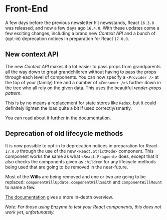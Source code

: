 # Front-End

A few days before the previous newsletter hit newsstands, React `16.3.0` was released, and now a few
days ago `16.4.0`. With these updates come a few exciting changes, including a brand new
_Context API_ and a bunch of (opt-in) deprecation notices in preparation for React `17.0.0`.

## New context API

The new _Context API_ makes it a lot easier to pass props from grandparents all the way down to
great grandchildren without having to pass the props through each level of components. You can now
specify a `<Provider />` at the top of your (family) tree and a number of `<Consumer />`s further
down in the tree who all rely on the given data. This uses the beautiful _render-props pattern_.

This is by no means a replacement for state stores like `Redux`, but it could definitely lighten the
load quite a bit if used correctly/smartly.

You can read about it further in [the documentation](https://reactjs.org/docs/context.html).

## Deprecation of old lifecycle methods

It is now possible to opt-in to deprecation notices in preparation for React `17.0.0` through the
use of the new `<React.StrictMode>` component. This component works the same as what
`<React.Fragment>` does, except that it also checks the components given as `children` for any
lifecycle methods being used that are going to be removed in the near-future.

Most of the **Wills** are being removed and one or two are going to be replaced:
`componentWillUpdate`, `componentWillSmith` and `componentWillMount` to name a few.

[The documentation](https://reactjs.org/docs/strict-mode.html) gives a more in-depth overview.

_Note: For those using Enzyme to test your React components, this does not work yet, unfortunately._
